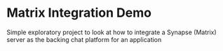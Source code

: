 # Matrix Integration Demo

Simple exploratory project to look at how to integrate a Synapse (Matrix) server as the backing chat platform for an application